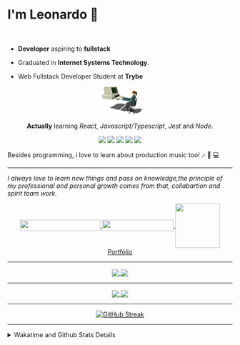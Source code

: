 # I'm Leonardo 🌈
<p align="center">
<img src="https://upload.wikimedia.org/wikipedia/en/thumb/0/05/Flag_of_Brazil.svg/1200px-Flag_of_Brazil.svg.png" width=20 height=15 / >
<img src="https://upload.wikimedia.org/wikipedia/commons/2/2b/Bandeira_do_estado_de_S%C3%A3o_Paulo.svg" width=20 height=15 / >
</p>

- <b>Developer</b> aspiring to <b>fullstack</b>

- Graduated in <b>Internet Systems Technology</b>.

- Web Fullstack Developer Student at <b>Trybe</b>

<div align="center">

<img src="./img/computer.gif" width="100px">

**Actually** learning _React_, _Javascript/Typescript_, _Jest_ and  _Node_. 

</div>
       
<p align="center"> 
<img src="https://badges.aleen42.com/src/javascript.svg">
<img src="https://badges.aleen42.com/src/jest_1.svg">
<img src="https://badges.aleen42.com/src/node.svg">
<img src="https://badges.aleen42.com/src/typescript.svg">
<img src="https://badges.aleen42.com/src/vue.svg">
<br>
</p>

Besides programming, i love to learn about production music too! :notes: :musical_keyboard: :computer:

* * *

<i>I always love to learn new things and pass on knowledge,the principle of my professional and personal growth comes from that, collabartion and spirit team work.</i><br>

<div align="center">
       
<a href="https://www.linkedin.com/in/lcds90/">
  <img align="center" src="https://img.shields.io/static/v1?logo=linkedin&label=linkedin&message=lcds90&color=blue&style=for-the-badge" height=25 width=180/>
</a>
<a href="mailto:lcds90@gmail.com">
  <img align="center" src="https://img.shields.io/static/v1?&logo=gmail&label=Send&message=Email&color=red&style=for-the-badge" height=25 width=160/>
</a>   
<a href="https://lcds.vercel.app/">
  <img align="center" src="https://avatars.githubusercontent.com/u/44562511" height=100 width=100/>
  Portfólio
</a>
       
</div>

* * *

<div align="center">
<a href="https://wakatime.com/@lcds90">
  <img align="center" src="https://github-readme-stats.vercel.app/api/top-langs/?username=lcds90&langs_count=10&theme=gruvbox&layout=compact&include_all_commits=true" width="400px"/>
</a>
<a href="https://wakatime.com/@lcds90">
  <img align="center" width="400px" src="https://github-readme-stats.vercel.app/api?username=lcds90&count_private=true&theme=gruvbox"/>
</a>
</div>

* * *

<div align="center">
 <a href="https://wakatime.com/@lcds90">
  <img align="center" width="400px" src="https://github-readme-stats.vercel.app/api/wakatime?username=lcds90&theme=gruvbox&layout=compact"/>
</a>
  <img align="center" width="400px" src="https://github-profile-trophy.vercel.app/?username=lcds90&row=2&column=3&theme=gruvbox"/>

* * *

[![GitHub Streak](https://github-readme-streak-stats.herokuapp.com/?user=lcds90&theme=dark)](https://git.io/streak-stats)

</div>


* * *
       
<details>
       <summary>Wakatime and Github Stats Details</summary>
       <div align="justify">
              
<!--START_SECTION:waka-->
![Code Time](http://img.shields.io/badge/Code%20Time-1%2C123%20hrs%2041%20mins-blue)

![Profile Views](http://img.shields.io/badge/Profile%20Views-0-blue)

![Lines of code](https://img.shields.io/badge/From%20Hello%20World%20I%27ve%20Written-2%20Million%20lines%20of%20code-blue)

**🐱 My GitHub Data** 

> 🏆 72 Contributions in the Year 2022
 > 
> 📦 561.3 kB Used in GitHub's Storage 
 > 
> 🚫 Not Opted to Hire
 > 
> 📜 69 Public Repositories 
 > 
> 🔑 40 Private Repositories  
 > 
**I'm a Night 🦉** 

```text
🌞 Morning    101 commits    ████░░░░░░░░░░░░░░░░░░░░░   17.63% 
🌆 Daytime    169 commits    ███████░░░░░░░░░░░░░░░░░░   29.49% 
🌃 Evening    194 commits    ████████░░░░░░░░░░░░░░░░░   33.86% 
🌙 Night      109 commits    ████░░░░░░░░░░░░░░░░░░░░░   19.02%

```
📅 **I'm Most Productive on Tuesday** 

```text
Monday       88 commits     ███░░░░░░░░░░░░░░░░░░░░░░   15.36% 
Tuesday      105 commits    ████░░░░░░░░░░░░░░░░░░░░░   18.32% 
Wednesday    62 commits     ██░░░░░░░░░░░░░░░░░░░░░░░   10.82% 
Thursday     56 commits     ██░░░░░░░░░░░░░░░░░░░░░░░   9.77% 
Friday       88 commits     ███░░░░░░░░░░░░░░░░░░░░░░   15.36% 
Saturday     79 commits     ███░░░░░░░░░░░░░░░░░░░░░░   13.79% 
Sunday       95 commits     ████░░░░░░░░░░░░░░░░░░░░░   16.58%

```


📊 **This Week I Spent My Time On** 

```text
⌚︎ Time Zone: America/Sao_Paulo

💬 Programming Languages: 
TypeScript               20 hrs 27 mins      ██████████░░░░░░░░░░░░░░░   40.25% 
Vue.js                   13 hrs 6 mins       ██████░░░░░░░░░░░░░░░░░░░   25.78% 
JavaScript               12 hrs 12 mins      ██████░░░░░░░░░░░░░░░░░░░   24.0% 
JSON                     2 hrs 7 mins        █░░░░░░░░░░░░░░░░░░░░░░░░   4.17% 
Markdown                 1 hr 3 mins         ░░░░░░░░░░░░░░░░░░░░░░░░░   2.09%

🔥 Editors: 
VS Code                  50 hrs 51 mins      █████████████████████████   100.0%

💻 Operating System: 
Linux                    50 hrs 51 mins      █████████████████████████   100.0%

```

**I Mostly Code in JavaScript** 

```text
JavaScript               39 repos            ██████████░░░░░░░░░░░░░░░   42.86% 
TypeScript               14 repos            ███░░░░░░░░░░░░░░░░░░░░░░   15.38% 
HTML                     13 repos            ███░░░░░░░░░░░░░░░░░░░░░░   14.29% 
CSS                      6 repos             █░░░░░░░░░░░░░░░░░░░░░░░░   6.59% 
Vue                      6 repos             █░░░░░░░░░░░░░░░░░░░░░░░░   6.59%

```


**Timeline**

![Chart not found](https://raw.githubusercontent.com/lcds90/lcds90/main/charts/bar_graph.png) 


 Last Updated on 11/02/2022 18:50:10 UTC
<!--END_SECTION:waka-->
              
              
   </div>
</details>
       
       
</div>
